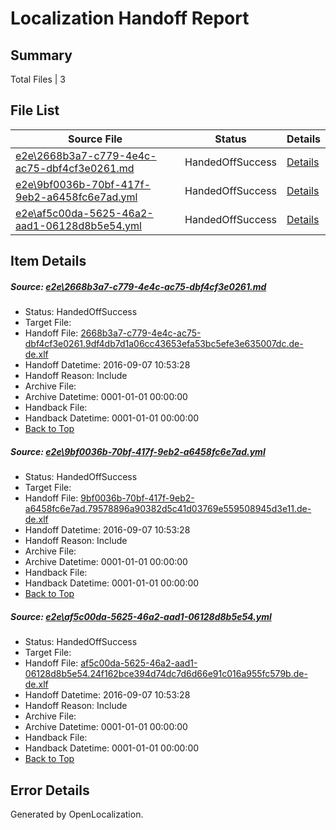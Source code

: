 # <a name='report-top'></a> Localization Handoff Report

## Summary
 Total Files | 3

## File List
 Source File | Status | Details 
 ----------- | ------ | ------- 
 [e2e\2668b3a7-c779-4e4c-ac75-dbf4cf3e0261.md](https://github.com/OpenLocalizationTestOrg/ol-test0/blob/406a86e087f8a2428665cea566d8c75faee0f94b/e2e/2668b3a7-c779-4e4c-ac75-dbf4cf3e0261.md) | HandedOffSuccess | [Details](#d30fec144c1dbf40f5087a6f181ff8b4a0a188eb1)
 [e2e\9bf0036b-70bf-417f-9eb2-a6458fc6e7ad.yml](https://github.com/OpenLocalizationTestOrg/ol-test0/blob/406a86e087f8a2428665cea566d8c75faee0f94b/e2e/9bf0036b-70bf-417f-9eb2-a6458fc6e7ad.yml) | HandedOffSuccess | [Details](#1cef0d8d1a899f8e6d0e71596012dde2108cc3a62)
 [e2e\af5c00da-5625-46a2-aad1-06128d8b5e54.yml](https://github.com/OpenLocalizationTestOrg/ol-test0/blob/406a86e087f8a2428665cea566d8c75faee0f94b/e2e/af5c00da-5625-46a2-aad1-06128d8b5e54.yml) | HandedOffSuccess | [Details](#f2462d0e4b003d79b56252ceb94c67b6b36c85f33)

## Item Details
##### <a name='d30fec144c1dbf40f5087a6f181ff8b4a0a188eb1'></a> Source: [e2e\2668b3a7-c779-4e4c-ac75-dbf4cf3e0261.md](https://github.com/OpenLocalizationTestOrg/ol-test0/blob/406a86e087f8a2428665cea566d8c75faee0f94b/e2e/2668b3a7-c779-4e4c-ac75-dbf4cf3e0261.md)
* Status: HandedOffSuccess
* Target File: 
* Handoff File: [2668b3a7-c779-4e4c-ac75-dbf4cf3e0261.9df4db7d1a06cc43653efa53bc5efe3e635007dc.de-de.xlf](https://github.com/OpenLocalizationTestOrg/ol-test0-handoff/blob/9ccec3db57eb09cd0b52d8b8d5358b2e74b4664a/ol-handoff/OpenLocalizationTestOrg/ol-test0-dede/yuwzho/ht/2668b3a7-c779-4e4c-ac75-dbf4cf3e0261.9df4db7d1a06cc43653efa53bc5efe3e635007dc.de-de.xlf)
* Handoff Datetime: 2016-09-07 10:53:28
* Handoff Reason: Include
* Archive File: 
* Archive Datetime: 0001-01-01 00:00:00
* Handback File: 
* Handback Datetime: 0001-01-01 00:00:00
* [Back to Top](#report-top)

##### <a name='1cef0d8d1a899f8e6d0e71596012dde2108cc3a62'></a> Source: [e2e\9bf0036b-70bf-417f-9eb2-a6458fc6e7ad.yml](https://github.com/OpenLocalizationTestOrg/ol-test0/blob/406a86e087f8a2428665cea566d8c75faee0f94b/e2e/9bf0036b-70bf-417f-9eb2-a6458fc6e7ad.yml)
* Status: HandedOffSuccess
* Target File: 
* Handoff File: [9bf0036b-70bf-417f-9eb2-a6458fc6e7ad.79578896a90382d5c41d03769e559508945d3e11.de-de.xlf](https://github.com/OpenLocalizationTestOrg/ol-test0-handoff/blob/9ccec3db57eb09cd0b52d8b8d5358b2e74b4664a/ol-handoff/OpenLocalizationTestOrg/ol-test0-dede/yuwzho/ht/9bf0036b-70bf-417f-9eb2-a6458fc6e7ad.79578896a90382d5c41d03769e559508945d3e11.de-de.xlf)
* Handoff Datetime: 2016-09-07 10:53:28
* Handoff Reason: Include
* Archive File: 
* Archive Datetime: 0001-01-01 00:00:00
* Handback File: 
* Handback Datetime: 0001-01-01 00:00:00
* [Back to Top](#report-top)

##### <a name='f2462d0e4b003d79b56252ceb94c67b6b36c85f33'></a> Source: [e2e\af5c00da-5625-46a2-aad1-06128d8b5e54.yml](https://github.com/OpenLocalizationTestOrg/ol-test0/blob/406a86e087f8a2428665cea566d8c75faee0f94b/e2e/af5c00da-5625-46a2-aad1-06128d8b5e54.yml)
* Status: HandedOffSuccess
* Target File: 
* Handoff File: [af5c00da-5625-46a2-aad1-06128d8b5e54.24f162bce394d74dc7d6d66e91c016a955fc579b.de-de.xlf](https://github.com/OpenLocalizationTestOrg/ol-test0-handoff/blob/9ccec3db57eb09cd0b52d8b8d5358b2e74b4664a/ol-handoff/OpenLocalizationTestOrg/ol-test0-dede/yuwzho/ht/af5c00da-5625-46a2-aad1-06128d8b5e54.24f162bce394d74dc7d6d66e91c016a955fc579b.de-de.xlf)
* Handoff Datetime: 2016-09-07 10:53:28
* Handoff Reason: Include
* Archive File: 
* Archive Datetime: 0001-01-01 00:00:00
* Handback File: 
* Handback Datetime: 0001-01-01 00:00:00
* [Back to Top](#report-top)


## Error Details

Generated by OpenLocalization.
